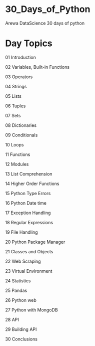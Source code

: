# 30_Days_of_Python
Arewa DataScience 30 days of python 

# Day	Topics
01	Introduction

02	Variables, Built-in Functions

03	Operators

04	Strings

05	Lists

06	Tuples

07	Sets

08	Dictionaries

09	Conditionals

10	Loops

11	Functions

12	Modules

13	List Comprehension

14	Higher Order Functions

15	Python Type Errors

16	Python Date time

17	Exception Handling

18	Regular Expressions

19	File Handling

20	Python Package Manager

21	Classes and Objects

22	Web Scraping

23	Virtual Environment

24	Statistics

25	Pandas

26	Python web

27	Python with MongoDB

28	API

29	Building API

30	Conclusions
